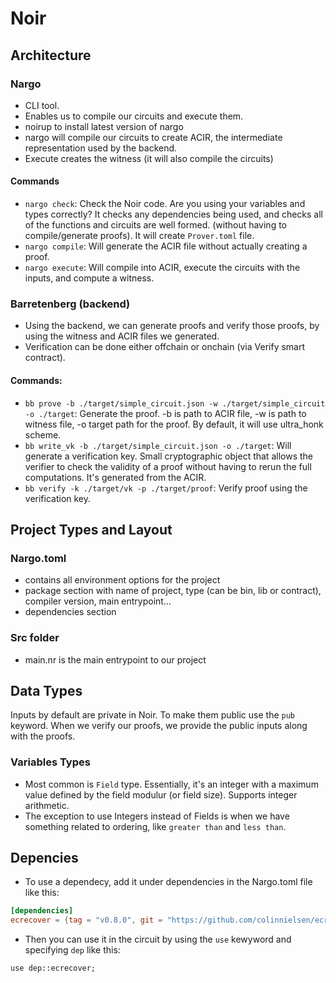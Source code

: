 # Noir

## Architecture

### Nargo

- CLI tool.
- Enables us to compile our circuits and execute them.
- noirup to install latest version of nargo
- nargo will compile our circuits to create ACIR, the intermediate representation used by the backend.
- Execute creates the witness (it will also compile the circuits)

#### Commands
- `nargo check`: Check the Noir code. Are you using your variables and types correctly? It checks any dependencies being used, and checks all of the functions and circuits are well formed. (without having to compile/generate proofs). It will create `Prover.toml` file.
- `nargo compile`: Will generate the ACIR file without actually creating a proof.
- `nargo execute`: Will compile into ACIR, execute the circuits with the inputs, and compute a witness.

### Barretenberg (backend)

- Using the backend, we can generate proofs and verify those proofs, by using the witness and ACIR files we generated.
- Verification can be done either offchain or onchain (via Verify smart contract).

#### Commands:

- `bb prove -b ./target/simple_circuit.json -w ./target/simple_circuit -o ./target`: Generate the proof. -b is path to ACIR file, -w is path to witness file, -o target path for the proof. By default, it will use ultra_honk scheme.
- `bb write_vk -b ./target/simple_circuit.json -o ./target`: Will generate a verification key. Small cryptographic object that allows the verifier to check the validity of a proof without having to rerun the full computations. It's generated from the ACIR.
- `bb verify -k ./target/vk -p ./target/proof`: Verify proof using the verification key. 

## Project Types and Layout

### Nargo.toml

- contains all environment options for the project
- package section with name of project, type (can be bin, lib or contract), compiler version, main entrypoint...
- dependencies section

### Src folder

- main.nr is the main entrypoint to our project

## Data Types

Inputs by default are private in Noir. To make them public use the `pub` keyword. When we verify our proofs, we provide the public inputs along with the proofs.

### Variables Types

- Most common is `Field` type. Essentially, it's an integer with a maximum value defined by the field modulur (or field size). Supports integer arithmetic.
- The exception to use Integers instead of Fields is when we have something related to ordering, like `greater than` and `less than`.

## Depencies

- To use a dependecy, add it under dependencies in the Nargo.toml file like this:
```toml
[dependencies]
ecrecover = {tag = "v0.8.0", git = "https://github.com/colinnielsen/ecrecover-noir"}
```

- Then you can use it in the circuit by using the `use` kewyword and specifying `dep` like this:
```noir
use dep::ecrecover;
```
